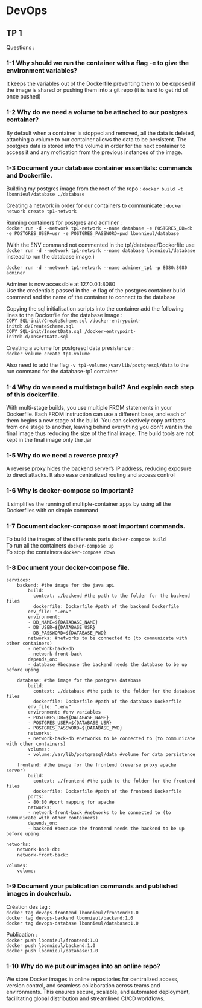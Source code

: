 # DevOps
## TP 1

Questions :  
### 1-1 Why should we run the container with a flag -e to give the environment variables?  
It keeps the variables out of the Dockerfile preventing them to be exposed if the image is shared or pushing them into a git repo (it is hard to get rid of once pushed)

### 1-2 Why do we need a volume to be attached to our postgres container?  

By default when a container is stopped and removed, all the data is deleted, attaching a volume to our container allows the data to be persistent. The postgres data is stored into the volume in order for the next container to access it and any mofication from the previous instances of the image.

### 1-3 Document your database container essentials: commands and Dockerfile.  
Building my postgres image from the root of the repo : 
`docker build -t lbonnieul/database ./database`

Creating a network in order for our containers to communicate : `docker network create tp1-network`  

Running containers for postgres and adminer :  
`docker run -d --network tp1-network --name database -e POSTGRES_DB=db -e POSTGRES_USER=usr -e POSTGRES_PASSWORD=pwd lbonnieul/database`  

(With the ENV command not commented in the tp1/database/Dockerfile use `docker run -d --network tp1-network --name database lbonnieul/database` instead to run the database image.)

`docker run -d --network tp1-network --name adminer_tp1 -p 8080:8080 adminer`

Adminer is now accessible at 127.0.0.1:8080  
Use the credentials passed in the -e flag of the postgres container build command and the name of the container to connect to the database

Copying the sql initialisation scripts into the container add the following lines to the Dockerfile for the database image :  
`COPY SQL-init/CreateScheme.sql /docker-entrypoint-initdb.d/CreateScheme.sql`  
`COPY SQL-init/InsertData.sql /docker-entrypoint-initdb.d/InsertData.sql`

Creating a volume for postgresql data presistence :  
`docker volume create tp1-volume`

Also need to add the flag `-v tp1-volume:/var/lib/postgresql/data` to the run command for the database-tp1 container

### 1-4 Why do we need a multistage build? And explain each step of this dockerfile.  
With multi-stage builds, you use multiple FROM statements in your Dockerfile. Each FROM instruction can use a different base, and each of them begins a new stage of the build. You can selectively copy artifacts from one stage to another, leaving behind everything you don't want in the final image thus reducing the size of the final image. The build tools are not kept in the final image only the .jar 

### 1-5 Why do we need a reverse proxy?  
A reverse proxy hides the backend server’s IP address, reducing exposure to direct attacks. It also ease centralized routing and access control

### 1-6 Why is docker-compose so important?  
It simplifies the running of multiple-container apps by using all the Dockerfiles with on simple command

### 1-7 Document docker-compose most important commands. 

To build the images of the differents parts `docker-compose build`  
To run all the containers `docker-compose up`  
To stop the containers `docker-compose down`  

### 1-8 Document your docker-compose file.

```
services:
    backend: #the image for the java api
        build:
          context: ./backend #the path to the folder for the backend files
          dockerfile: Dockerfile #path of the backend Dockerfile
        env_file: ".env"
        environment:
        - DB_NAME=${DATABASE_NAME}
        - DB_USER=${DATABASE_USR}
        - DB_PASSWORD=${DATABASE_PWD}
        networks: #networks to be connected to (to communicate with other containers)
        - network-back-db
        - network-front-back 
        depends_on:
        - database #because the backend needs the database to be up before uping

    database: #the image for the postgres database
        build:
          context: ./database #the path to the folder for the database files
          dockerfile: Dockerfile #path of the database Dockerfile
        env_file: ".env"
        environment: #env variables
        - POSTGRES_DB=${DATABASE_NAME}
        - POSTGRES_USER=${DATABASE_USR}
        - POSTGRES_PASSWORD=${DATABASE_PWD}
        networks:
        - network-back-db #networks to be connected to (to communicate with other containers)
        volumes:
        - volume:/var/lib/postgresql/data #volume for data persistence

    frontend: #the image for the frontend (reverse proxy apache server)
        build:
          context: ./frontend #the path to the folder for the frontend files
          dockerfile: Dockerfile #path of the frontend Dockerfile
        ports: 
        - 80:80 #port mapping for apache
        networks:
        - network-front-back #networks to be connected to (to communicate with other containers)
        depends_on:
        - backend #because the frontend needs the backend to be up before uping

networks:
    network-back-db:
    network-front-back:

volumes:
    volume:

```

### 1-9 Document your publication commands and published images in dockerhub.  
Création des tag :  
`docker tag devops-frontend lbonnieul/frontend:1.0`  
`docker tag devops-backend lbonnieul/backend:1.0`  
`docker tag devops-database lbonnieul/database:1.0`  

Publication :  
`docker push lbonnieul/frontend:1.0`  
`docker push lbonnieul/backend:1.0`  
`docker push lbonnieul/database:1.0`  


### 1-10 Why do we put our images into an online repo?  
We store Docker images in online repositories for centralized access, version control, and seamless collaboration across teams and environments. This ensures secure, scalable, and automated deployment, facilitating global distribution and streamlined CI/CD workflows.
